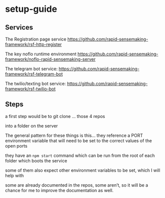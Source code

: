 # setup-guide


## Services

The Registration page service
https://github.com/rapid-sensemaking-framework/rsf-http-register

The key noflo runtime environment
https://github.com/rapid-sensemaking-framework/noflo-rapid-sensemaking-server

The telegram bot service:
https://github.com/rapid-sensemaking-framework/rsf-telegram-bot

The twilio/texting bot service:
https://github.com/rapid-sensemaking-framework/rsf-twilio-bot

## Steps

a first step would be to git clone … those 4 repos

into a folder on the server

The general pattern for these things is this…
they reference a PORT environment variable that will need to be set to the correct values of the open ports

they have an `npm start` command which can be run from the root of each folder which boots the service

some of them also expect other environment variables to be set, which I will help with

some are already documented in the repos, some aren’t, so it will be a chance for me to improve the documentation as well.